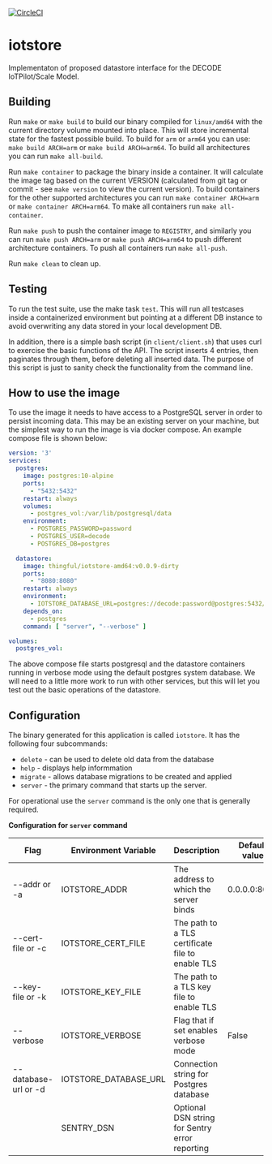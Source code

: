 [![CircleCI](https://circleci.com/gh/DECODEproject/iotstore.svg?style=svg)](https://circleci.com/gh/DECODEproject/iotstore)

# iotstore

Implementaton of proposed datastore interface for the DECODE IoTPilot/Scale
Model.

## Building

Run `make` or `make build` to build our binary compiled for `linux/amd64`
with the current directory volume mounted into place. This will store
incremental state for the fastest possible build. To build for `arm` or
`arm64` you can use: `make build ARCH=arm` or `make build ARCH=arm64`. To
build all architectures you can run `make all-build`.

Run `make container` to package the binary inside a container. It will
calculate the image tag based on the current VERSION (calculated from git tag
or commit - see `make version` to view the current version). To build
containers for the other supported architectures you can run
`make container ARCH=arm` or `make container ARCH=arm64`. To make all
containers run `make all-container`.

Run `make push` to push the container image to `REGISTRY`, and similarly you
can run `make push ARCH=arm` or `make push ARCH=arm64` to push different
architecture containers. To push all containers run `make all-push`.

Run `make clean` to clean up.

## Testing

To run the test suite, use the make task `test`. This will run all testcases
inside a containerized environment but pointing at a different DB instance to
avoid overwriting any data stored in your local development DB.

In addition, there is a simple bash script (in `client/client.sh`) that uses
curl to exercise the basic functions of the API. The script inserts 4
entries, then paginates through them, before deleting all inserted data. The
purpose of this script is just to sanity check the functionality from the
command line.

## How to use the image

To use the image it needs to have access to a PostgreSQL server in order to
persist incoming data. This may be an existing server on your machine, but
the simplest way to run the image is via docker compose. An example compose
file is shown below:

```yaml
version: '3'
services:
  postgres:
    image: postgres:10-alpine
    ports:
      - "5432:5432"
    restart: always
    volumes:
      - postgres_vol:/var/lib/postgresql/data
    environment:
      - POSTGRES_PASSWORD=password
      - POSTGRES_USER=decode
      - POSTGRES_DB=postgres

  datastore:
    image: thingful/iotstore-amd64:v0.0.9-dirty
    ports:
      - "8080:8080"
    restart: always
    environment:
      - IOTSTORE_DATABASE_URL=postgres://decode:password@postgres:5432/postgres?sslmode=disable
    depends_on:
      - postgres
    command: [ "server", "--verbose" ]

volumes:
  postgres_vol:
```

The above compose file starts postgresql and the datastore containers running
in verbose mode using the default postgres system database. We will need to a
little more work to run with other services, but this will let you test out
the basic operations of the datastore.

## Configuration

The binary generated for this application is called `iotstore`. It has the following four subcommands:

* `delete` - can be used to delete old data from the database
* `help` - displays help informmation
* `migrate` - allows database migrations to be created and applied
* `server` - the primary command that starts up the server.

For operational use the `server` command is the only one that is generally
required.

**Configuration for `server` command**

| Flag                 | Environment Variable  | Description                                      | Default value | Required |
| -------------------- | --------------------- | ------------------------------------------------ | ------------- | -------- |
| --addr or -a         | IOTSTORE_ADDR         | The address to which the server binds            | 0.0.0.0:8080  | No       |
| --cert-file or -c    | IOTSTORE_CERT_FILE    | The path to a TLS certificate file to enable TLS |               | No       |
| --key-file or -k     | IOTSTORE_KEY_FILE     | The path to a TLS key file to enable TLS         |               | No       |
| --verbose            | IOTSTORE_VERBOSE      | Flag that if set enables verbose mode            | False         | No       |
| --database-url or -d | IOTSTORE_DATABASE_URL | Connection string for Postgres database          |               | Yes      |
|                      | SENTRY_DSN            | Optional DSN string for Sentry error reporting   |               | No       |